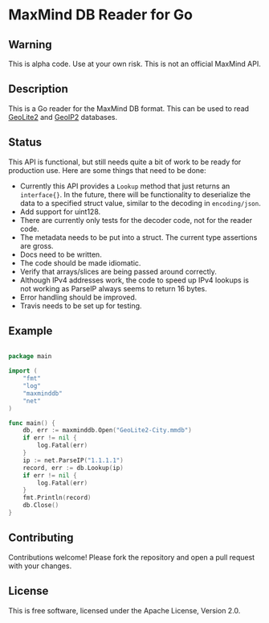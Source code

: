 # MaxMind DB Reader for Go #

## Warning ##

This is alpha code. Use at your own risk. This is not an official MaxMind API.

## Description ##

This is a Go reader for the MaxMind DB format. This can be used to read
[GeoLite2](http://dev.maxmind.com/geoip/geoip2/geolite2/) and
[GeoIP2](http://www.maxmind.com/en/geolocation_landing) databases.

## Status ##

This API is functional, but still needs quite a bit of work to be ready for
production use. Here are some things that need to be done:

* Currently this API provides a `Lookup` method that just returns an
  `interface{}`. In the future, there will be functionality to deserialize
  the data to a specified struct value, similar to the decoding in
  `encoding/json`.
* Add support for uint128.
* There are currently only tests for the decoder code, not for the reader
  code.
* The metadata needs to be put into a struct. The current type assertions
  are gross.
* Docs need to be written.
* The code should be made idiomatic.
* Verify that arrays/slices are being passed around correctly.
* Although IPv4 addresses work, the code to speed up IPv4 lookups is not
  working as ParseIP always seems to return 16 bytes.
* Error handling should be improved.
* Travis needs to be set up for testing.

## Example ##

```go

package main

import (
    "fmt"
    "log"
    "maxminddb"
    "net"
)

func main() {
    db, err := maxminddb.Open("GeoLite2-City.mmdb")
    if err != nil {
        log.Fatal(err)
    }
    ip := net.ParseIP("1.1.1.1")
    record, err := db.Lookup(ip)
    if err != nil {
        log.Fatal(err)
    }
    fmt.Println(record)
    db.Close()
}

```

## Contributing ##

Contributions welcome! Please fork the repository and open a pull request
with your changes.

## License ##

This is free software, licensed under the Apache License, Version 2.0.
